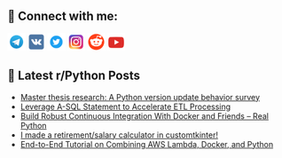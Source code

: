 ## 🔎 Connect with me:
[<img src="https://github.com/bullbesh/bullbesh/blob/main/images/Telegram.png" width="32" height="32" />](https://t.me/bullbesh)
[<img src="https://github.com/bullbesh/bullbesh/blob/main/images/VK.png" width="32" height="32" />](https://vk.com/bullbesh)
[<img src="https://github.com/bullbesh/bullbesh/blob/main/images/Twitter.png" width="32" height="32" />](https://twitter.com/bullbesh1)
[<img src="https://github.com/bullbesh/bullbesh/blob/main/images/Instagram.png" width="32" height="32" />](https://www.instagram.com/bullbesh)
[<img src="https://github.com/bullbesh/bullbesh/blob/main/images/Reddit.png" width="32" height="32" />](https://www.reddit.com/user/bullbesh)
[<img src="https://github.com/bullbesh/bullbesh/blob/main/images/YouTube.png" width="32" height="32" />](https://www.youtube.com/channel/UCtfjRs6uzgq5mfm8S06WTcg)

## 📕 Latest r/Python Posts
<!-- BLOG-POST-LIST:START -->
- [Master thesis research: A Python version update behavior survey](https://www.reddit.com/r/Python/comments/13csjhj/master_thesis_research_a_python_version_update/)
- [Leverage A-SQL Statement to Accelerate ETL Processing](https://www.reddit.com/r/Python/comments/13crw8m/leverage_asql_statement_to_accelerate_etl/)
- [Build Robust Continuous Integration With Docker and Friends – Real Python](https://www.reddit.com/r/Python/comments/13crloa/build_robust_continuous_integration_with_docker/)
- [I made a retirement/salary calculator in customtkinter!](https://www.reddit.com/r/Python/comments/13cris4/i_made_a_retirementsalary_calculator_in/)
- [End-to-End Tutorial on Combining AWS Lambda, Docker, and Python](https://www.reddit.com/r/Python/comments/13cqx5p/endtoend_tutorial_on_combining_aws_lambda_docker/)
<!-- BLOG-POST-LIST:END -->
